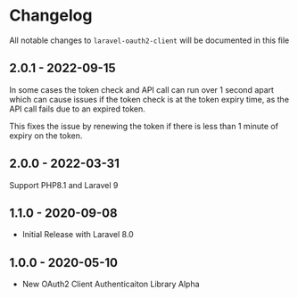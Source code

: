 # Changelog

All notable changes to `laravel-oauth2-client` will be documented in this file

## 2.0.1 - 2022-09-15

In some cases the token check and API call can run over 1 second apart which can cause issues if the token check is at the token expiry time, as the API call fails due to an expired token.

This fixes the issue by renewing the token if there is less than 1 minute of expiry on the token.

## 2.0.0 - 2022-03-31

Support PHP8.1 and Laravel 9

## 1.1.0 - 2020-09-08

- Initial Release with Laravel 8.0

## 1.0.0 - 2020-05-10

- New OAuth2 Client Authenticaiton Library Alpha

